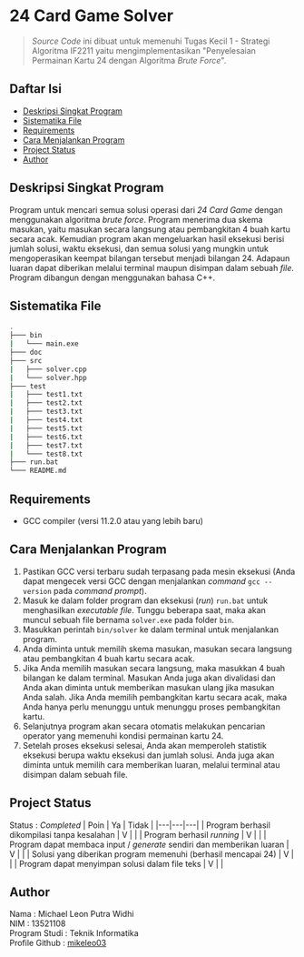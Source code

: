 # 24 Card Game Solver
> *Source Code* ini dibuat untuk memenuhi Tugas Kecil 1 - Strategi Algoritma IF2211 yaitu mengimplementasikan 
> "Penyelesaian Permainan Kartu 24 dengan Algoritma *Brute Force*".

## Daftar Isi
* [Deskripsi Singkat Program](#deskripsi-singkat-program)
* [Sistematika File](#sistematika-file)
* [Requirements](#requirements)
* [Cara Menjalankan Program](#cara-menjalankan-program)
* [Project Status](#project-status)
* [Author](#author)

## Deskripsi Singkat Program
Program untuk mencari semua solusi operasi dari *24 Card Game* dengan menggunakan algoritma *brute force*. Program menerima dua skema masukan, yaitu masukan secara langsung atau pembangkitan 4 buah kartu secara acak. Kemudian program akan mengeluarkan hasil eksekusi berisi jumlah solusi, waktu eksekusi, dan semua solusi yang mungkin untuk mengoperasikan keempat bilangan tersebut menjadi bilangan 24. Adapaun luaran dapat diberikan melalui terminal maupun disimpan dalam sebuah *file*. Program dibangun dengan menggunakan bahasa C++.

## Sistematika File
```bash
.
├─── bin
|   └─── main.exe
├─── doc
├─── src
|   ├─── solver.cpp
|   └─── solver.hpp
├─── test
|   ├─── test1.txt
|   ├─── test2.txt
|   ├─── test3.txt
|   ├─── test4.txt
|   ├─── test5.txt
|   ├─── test6.txt
|   ├─── test7.txt
|   └─── test8.txt
├─── run.bat
└─── README.md
```

## Requirements
* GCC compiler (versi 11.2.0 atau yang lebih baru)

## Cara Menjalankan Program
1. Pastikan GCC versi terbaru sudah terpasang pada mesin eksekusi (Anda dapat mengecek versi GCC dengan menjalankan *command* `gcc --version` pada *command prompt*).
2. Masuk ke dalam folder program dan eksekusi (*run*) `run.bat` untuk menghasilkan *executable file*. Tunggu beberapa saat, maka akan muncul sebuah file bernama `solver.exe` pada folder `bin`.
3. Masukkan perintah `bin/solver` ke dalam terminal untuk menjalankan program.
4. Anda diminta untuk memilih skema masukan, masukan secara langsung atau pembangkitan 4 buah kartu secara acak.
5. Jika Anda memilih masukan secara langsung, maka masukkan 4 buah bilangan ke dalam terminal. Masukan Anda juga akan divalidasi dan Anda akan diminta untuk memberikan masukan ulang jika masukan Anda salah. Jika Anda memilih pembangkitan kartu secara acak, maka Anda hanya perlu menunggu untuk menunggu proses pembangkitan kartu.
6. Selanjutnya program akan secara otomatis melakukan pencarian operator yang memenuhi kondisi permainan kartu 24.
7. Setelah proses eksekusi selesai, Anda akan memperoleh statistik eksekusi berupa waktu eksekusi dan jumlah solusi. Anda juga akan diminta untuk memilih cara memberikan luaran, melalui terminal atau disimpan dalam sebuah file.

## Project Status
Status : *Completed*
| Poin  | Ya | Tidak |
|---|---|---|
| Program berhasil dikompilasi tanpa kesalahan | V |   |
| Program berhasil *running* | V |   |
| Program dapat membaca input / *generate* sendiri dan memberikan luaran | V |   |
| Solusi yang diberikan program memenuhi (berhasil mencapai 24) | V |  |
| Program dapat menyimpan solusi dalam file teks | V |  |

## Author
Nama : Michael Leon Putra Widhi </br>
NIM : 13521108 </br>
Program Studi : Teknik Informatika </br>
Profile Github : [mikeleo03](https://github.com/mikeleo03)